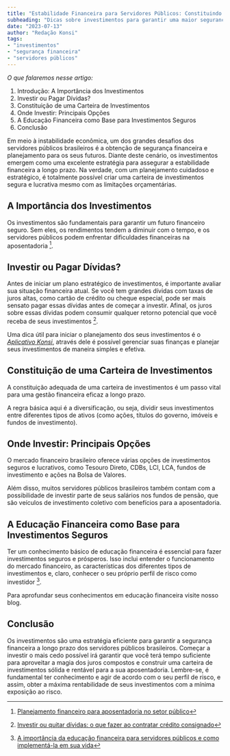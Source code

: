 ```yaml
---
title: "Estabilidade Financeira para Servidores Públicos: Constituindo uma Carteira de Investimento Segura e Lucrativa"
subheading: "Dicas sobre investimentos para garantir uma maior segurança financeira e prosperidade de longo prazo para os servidores públicos brasileiros."
date: "2023-07-13"
author: "Redação Konsi"
tags:
- "investimentos"
- "segurança financeira"
- "servidores públicos"
---
```


_O que falaremos nesse artigo:_
1. Introdução: A Importância dos Investimentos
2. Investir ou Pagar Dívidas?
3. Constituição de uma Carteira de Investimentos
4. Onde Investir: Principais Opções
5. A Educação Financeira como Base para Investimentos Seguros
6. Conclusão

Em meio à instabilidade econômica, um dos grandes desafios dos servidores públicos brasileiros é a obtenção de segurança financeira e planejamento para os seus futuros. Diante deste cenário, os investimentos emergem como uma excelente estratégia para assegurar a estabilidade financeira a longo prazo. Na verdade, com um planejamento cuidadoso e estratégico, é totalmente possível criar uma carteira de investimentos segura e lucrativa mesmo com as limitações orçamentárias. 

## A Importância dos Investimentos

Os investimentos são fundamentais para garantir um futuro financeiro seguro. Sem eles, os rendimentos tendem a diminuir com o tempo, e os servidores públicos podem enfrentar dificuldades financeiras na aposentadoria [^1^].

[^1^]:[Planejamento financeiro para aposentadoria no setor público](https://konsi.com.br/postagens/planejamento-financeiro-para-aposentadoria-no-setor-pblico)

## Investir ou Pagar Dívidas?

Antes de iniciar um plano estratégico de investimentos, é importante avaliar sua situação financeira atual. Se você tem grandes dívidas com taxas de juros altas, como cartão de crédito ou cheque especial, pode ser mais sensato pagar essas dívidas antes de começar a investir. Afinal, os juros sobre essas dívidas podem consumir qualquer retorno potencial que você receba de seus investimentos [^2^].

[^2^]: [Investir ou quitar dívidas: o que fazer ao contratar crédito consignado](https://konsi.com.br/postagens/investir-ou-quitar-dvidas-o-que-fazer-ao-contratar-crdito-consignado)

Uma dica útil para iniciar o planejamento dos seus investimentos é o [_Aplicativo Konsi_](https://konsi.com.br/download-app), através dele é possível gerenciar suas finanças e planejar seus investimentos de maneira simples e efetiva.

## Constituição de uma Carteira de Investimentos

A constituição adequada de uma carteira de investimentos é um passo vital para uma gestão financeira eficaz a longo prazo. 

A regra básica aqui é a diversificação, ou seja, dividir seus investimentos entre diferentes tipos de ativos (como ações, títulos do governo, imóveis e fundos de investimento). 

## Onde Investir: Principais Opções
 
O mercado financeiro brasileiro oferece várias opções de investimentos seguros e lucrativos, como Tesouro Direto, CDBs, LCI, LCA, fundos de investimento e ações na Bolsa de Valores.

Além disso, muitos servidores públicos brasileiros também contam com a possibilidade de investir parte de seus salários nos fundos de pensão, que são veículos de investimento coletivo com benefícios para a aposentadoria. 

## A Educação Financeira como Base para Investimentos Seguros

Ter um conhecimento básico de educação financeira é essencial para fazer investimentos seguros e prósperos. Isso inclui entender o funcionamento do mercado financeiro, as características dos diferentes tipos de investimentos e, claro, conhecer o seu próprio perfil de risco como investidor [^3^].

[^3^]: [A importância da educação financeira para servidores públicos e como implementá-la em sua vida](https://konsi.com.br/postagens/a-importncia-da-educao-financeira-para-servidores-pblicos-e-como-implement-la-em-sua-vida)

Para aprofundar seus conhecimentos em educação financeira visite nosso blog.

## Conclusão

Os investimentos são uma estratégia eficiente para garantir a segurança financeira a longo prazo dos servidores públicos brasileiros. Começar a investir o mais cedo possível irá garantir que você terá tempo suficiente para aproveitar a magia dos juros compostos e construir uma carteira de investimentos sólida e rentável para a sua aposentadoria. Lembre-se, é fundamental ter conhecimento e agir de acordo com o seu perfil de risco, e assim, obter a máxima rentabilidade de seus investimentos com a mínima exposição ao risco.